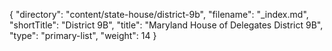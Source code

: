 {
  "directory": "content/state-house/district-9b",
  "filename": "_index.md",
  "shortTitle": "District 9B",
  "title": "Maryland House of Delegates District 9B",
  "type": "primary-list",
  "weight": 14
}
